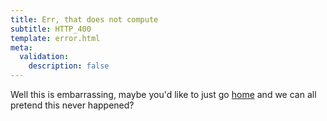 ```yaml
---
title: Err, that does not compute
subtitle: HTTP_400
template: error.html
meta:
  validation:
    description: false
---
```


Well this is embarrassing, maybe you'd like to just go [home](/) and we can all pretend
this never happened?
